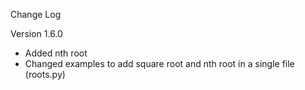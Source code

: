 Change Log

Version 1.6.0

+ Added nth root
+ Changed examples to add square root and nth root in a single file (roots.py)
